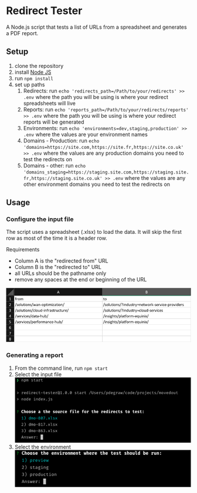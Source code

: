 # Redirect Tester

A Node.js script that tests a list of URLs from a spreadsheet and generates a PDF report.

## Setup

1. clone the repository
2. install [Node JS](https://nodejs.org/en/)
3. run `npm install`
4. set up paths
    1. Redirects: run `echo 'redirects_path=/Path/to/your/redirects' >> .env` where the path you will be using is where your redirect spreadsheets will live
    2. Reports: run `echo 'reports_path=/Path/to/your/redirects/reports' >> .env` where the path you will be using is where your redirect reports will be generated
    3. Environments: run `echo 'environments=dev,staging,production' >> .env` where the values are your environment names
    4. Domains - Production: run `echo 'domains=https://site.com,https://site.fr,https://site.co.uk' >> .env` where the values are any production domains you need to test the redirects on
    5. Domains - other: run `echo 'domains_staging=https://staging.site.com,https://staging.site.fr,https://staging.site.co.uk' >> .env` where the values are any other environment domains you need to test the redirects on

## Usage

### Configure the input file

The script uses a spreadsheet (.xlsx) to load the data. It will skip the first row as most of the time it is a header row.

Requirements

- Column A is the "redirected from" URL
- Column B is the "redirected to" URL
- all URLs should be the pathname only
- remove any spaces at the end or beginning of the URL

![Spreadsheet format](media/readme/spreadsheet-redirect-format.png)

### Generating a report

1. From the command line, run `npm start`
2. Select the input file
![input file](media/readme/select-input-file.png)
3. Select the environment
![input file](media/readme/select-environment.png)